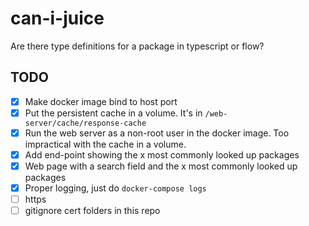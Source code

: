# can-i-juice
Are there type definitions for a package in typescript or flow?

## TODO
- [x] Make docker image bind to host port
- [x] Put the persistent cache in a volume. It's in `/web-server/cache/response-cache`
- [x] Run the web server as a non-root user in the docker image. Too impractical with the cache in a volume.
- [x] Add end-point showing the x most commonly looked up packages
- [x] Web page with a search field and the x most commonly looked up packages
- [x] Proper logging, just do `docker-compose logs`
- [ ] https
- [ ] gitignore cert folders in this repo
